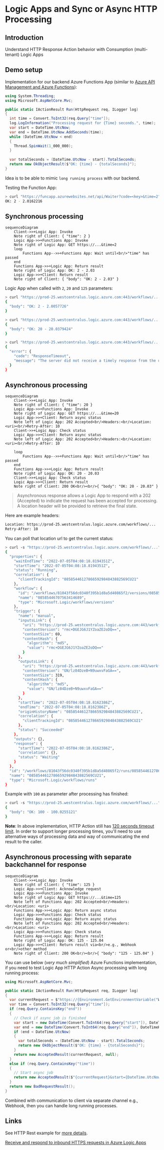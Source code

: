 # Logic Apps and Sync or Async HTTP Processing

## Introduction

Understand HTTP Response Action behavior with Consumption (multi-tenant) Logic Apps

## Demo setup

Implementation for our backend Azure Functions App
(similar to [Azure API Management and Azure Functions](apim_and_functions.md)):

```csharp
using System.Threading;
using Microsoft.AspNetCore.Mvc;

public static IActionResult Run(HttpRequest req, ILogger log)
{
  int time = Convert.ToInt32(req.Query["time"]);
  log.LogInformation("Processing request for {Time} seconds.", time);
  var start = DateTime.UtcNow;
  var end = DateTime.UtcNow.AddSeconds(time);
  while (DateTime.UtcNow < end)
  {
    Thread.SpinWait(1_000_000);
  }
  
  var totalSeconds = (DateTime.UtcNow - start).TotalSeconds;
  return new OkObjectResult($"OK: {time} - {totalSeconds}");
}
```

Idea is to be able to mimic `long running process` with our backend.

Testing the Function App:

```bash
> curl "https://funcapp.azurewebsites.net/api/Waiter?code=<key>&time=2"
OK: 2 - 2.0162216
```

## Synchronous processing

```mermaid
sequenceDiagram
    Client->>+Logic App: Invoke
    Note right of Client: { "time": 2 }
    Logic App->>+Functions App: Invoke
    Note right of Logic App: GET https://...&time=2
    loop
        Functions App-->>+Functions App: Wait until<br/>"time" has passed
    end
    Functions App->>+Logic App: Return result
    Note right of Logic App: OK: 2 - 2.03
    Logic App->>+Client: Return result
    Note right of Client: { "body": "OK: 2 - 2.03" }
```

Logic App when called with `2`, `20` and `125` parameters:

```bash
> curl "https://prod-25.westcentralus.logic.azure.com:443/workflows/..." --data "{ 'time': 2 }" -H "Content-Type: application/json" | jq
{
  "body": "OK: 2 - 2.0057726"
}

> curl "https://prod-25.westcentralus.logic.azure.com:443/workflows/..." --data "{ 'time': 20 }" -H "Content-Type: application/json" | jq
{
  "body": "OK: 20 - 20.0379424"
}

> curl "https://prod-25.westcentralus.logic.azure.com:443/workflows/..." --data "{ 'time': 125 }" -H "Content-Type: application/json" | jq
{
  "error": {
    "code": "ResponseTimeout",
    "message": "The server did not receive a timely response from the upstream server. Request tracking id '0858544674707'."
  }
}
```

## Asynchronous processing

```mermaid
sequenceDiagram
    Client->>+Logic App: Invoke
    Note right of Client: { "time": 20 }
    Logic App->>+Functions App: Invoke
    Note right of Logic App: GET https://...&time=20
    Logic App->>+Client: Return async status
    Note left of Logic App: 202 Accepted<br/>Headers:<br/>Location: <uri><br/>Retry-After: 10
    Client->>+Logic App: Check status
    Logic App->>+Client: Return async status
    Note left of Logic App: 202 Accepted<br/>Headers:<br/>Location: <uri><br/>Retry-After: 10

    loop
        Functions App-->>+Functions App: Wait until<br/>"time" has passed
    end
    Functions App->>+Logic App: Return result
    Note right of Logic App: OK: 20 - 20.03
    Client->>+Logic App: Check status
    Logic App->>+Client: Return result
    Note right of Client: 200 OK<br/><br/>{ "body": "OK: 20 - 20.03" }
```

> Asynchronous response allows a Logic App to respond with a 202 (Accepted) to indicate the request
> has been accepted for processing. A location header will be provided to retrieve the final state. 

Here are example headers:

```bash
Location: https://prod-25.westcentralus.logic.azure.com/workflows/...
Retry-After: 10
```

You can poll that location url to get the current status:

```bash
> curl -s "https://prod-25.westcentralus.logic.azure.com/workflows/..." | jq
{
  "properties": {
    "waitEndTime": "2022-07-05T04:08:18.8194351Z",
    "startTime": "2022-07-05T04:08:18.8194351Z",
    "status": "Running",
    "correlation": {
      "clientTrackingId": "08585446127866592984843882569CU21"
    },
    "workflow": {
      "id": "/workflows/81043f56dc0340f395b1d8a5d40865f2/versions/08585446707563414689",
      "name": "08585446707563414689",
      "type": "Microsoft.Logic/workflows/versions"
    },
    "trigger": {
      "name": "manual",
      "inputsLink": {
        "uri": "https://prod-25.westcentralus.logic.azure.com:443/workflows/...",
        "contentVersion": "rmc+DGEJG6J1YZoaZE2oDQ==",
        "contentSize": 69,
        "contentHash": {
          "algorithm": "md5",
          "value": "rmc+DGEJG6J1YZoaZE2oDQ=="
        }
      },
      "outputsLink": {
        "uri": "https://prod-25.westcentralus.logic.azure.com:443/workflows/...",
        "contentVersion": "GN/lz84DzeB+N9uwxvFaGA==",
        "contentSize": 319,
        "contentHash": {
          "algorithm": "md5",
          "value": "GN/lz84DzeB+N9uwxvFaGA=="
        }
      },
      "startTime": "2022-07-05T04:08:18.8162386Z",
      "endTime": "2022-07-05T04:08:18.8162386Z",
      "originHistoryName": "08585446127866592984843882569CU21",
      "correlation": {
        "clientTrackingId": "08585446127866592984843882569CU21"
      },
      "status": "Succeeded"
    },
    "outputs": {},
    "response": {
      "startTime": "2022-07-05T04:08:18.8162386Z",
      "correlation": {},
      "status": "Waiting"
    }
  },
  "id": "/workflows/81043f56dc0340f395b1d8a5d40865f2/runs/08585446127866592984843882569CU21",
  "name": "08585446127866592984843882569CU21",
  "type": "Microsoft.Logic/workflows/runs"
}
```

Example with `100` as parameter after processing has finished:

```bash
> curl -s "https://prod-25.westcentralus.logic.azure.com/workflows/..." | jq
{
  "body": "OK: 100 - 100.0255121"
}
```

**Note**: In above implementation, HTTP Action still has 
[120 seconds timeout limit](https://docs.microsoft.com/en-us/azure/logic-apps/logic-apps-limits-and-config?tabs=azure-portal#http-request-limits). 
In order to support longer processing times, you'll need to use alternative ways of processing data and way of communicating the end result to the caller.

## Asynchronous processing with separate backchannel for response

```mermaid
sequenceDiagram
    Client->>+Logic App: Invoke
    Note right of Client: { "time": 125 }
    Logic App->>+Client: Acknowledge request
    Logic App->>+Functions App: Invoke
    Note right of Logic App: GET https://...&time=125
    Note left of Functions App: 202 Accepted<br/>Headers:<br/>Location: <uri>
    Functions App->>+Logic App: Return async status
    Logic App->>+Functions App: Check status
    Functions App->>+Logic App: Return async status
    Note left of Functions App: 202 Accepted<br/>Headers:<br/>Location: <uri>
    Logic App->>+Functions App: Check status
    Functions App->>+Logic App: Return result
    Note right of Logic App: OK: 125 - 125.04
    Logic App->>+Client: Return result via<br/>e.g., Webhook or<br/>other method
    Note right of Client: 200 OK<br/><br/>{ "body": "125 - 125.04" }
```

You can use below (*very much simplified*) Azure Functions implementation,
if you need to test Logic App HTTP Action Async processing with long running process:

```csharp
using Microsoft.AspNetCore.Mvc;

public static IActionResult Run(HttpRequest req, ILogger log)
{
  var currentRequest = $"https://{Environment.GetEnvironmentVariable("WEBSITE_HOSTNAME")}{req.Path}{req.QueryString}";
  var time = Convert.ToInt32(req.Query["time"]);
  if (req.Query.ContainsKey("end"))
  {
    // Check if async job is finished
    var start = new DateTime(Convert.ToInt64(req.Query["start"]), DateTimeKind.Utc);
    var end = new DateTime(Convert.ToInt64(req.Query["end"]), DateTimeKind.Utc);
    if (end < DateTime.UtcNow)
    {
      var totalSeconds = (DateTime.UtcNow - start).TotalSeconds;
      return new OkObjectResult($"OK: {time} - {totalSeconds}");
    }
    return new AcceptedResult(currentRequest, null);
  }
  else if (req.Query.ContainsKey("time"))
  {
    // Start async job
    return new AcceptedResult($"{currentRequest}&start={DateTime.UtcNow}&end={DateTime.UtcNow.AddSeconds(time).Ticks}", null);
  }
  return new BadRequestResult();
}
```

Combined with communication to client via separate channel
e.g., Webhook, then you can handle long running processes.

## Links

See HTTP Rest example for [more details](la_sync_or_async_http_processing.http).

[Receive and respond to inbound HTTPS requests in Azure Logic Apps](https://docs.microsoft.com/en-us/azure/connectors/connectors-native-reqres)
